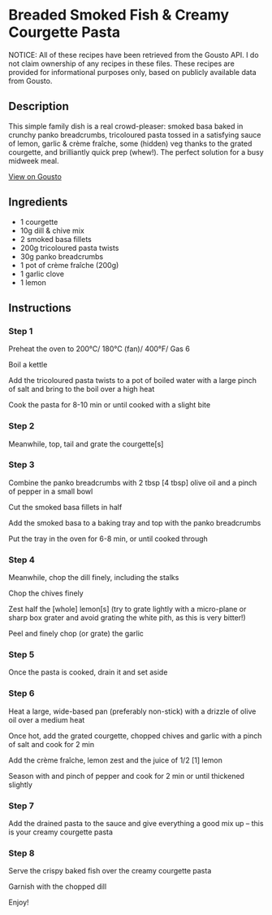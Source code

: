 # Breaded Smoked Fish & Creamy Courgette Pasta

NOTICE: All of these recipes have been retrieved from the Gousto API. I do not claim ownership of any recipes in these files. These recipes are provided for informational purposes only, based on publicly available data from Gousto.

## Description

This simple family dish is a real crowd-pleaser: smoked basa baked in crunchy panko breadcrumbs, tricoloured pasta tossed in a satisfying sauce of lemon, garlic & crème fraîche, some (hidden) veg thanks to the grated courgette, and brilliantly quick prep (whew!). The perfect solution for a busy midweek meal.

[View on Gousto](https://www.gousto.co.uk/recipes/cookbook/breaded-smoked-fish-creamy-courgette-pasta)

## Ingredients

- 1 courgette
- 10g dill & chive mix
- 2 smoked basa fillets
- 200g tricoloured pasta twists
- 30g panko breadcrumbs
- 1 pot of crème fraîche (200g)
- 1 garlic clove
- 1 lemon

## Instructions


### Step 1

Preheat the oven to 200&deg;C/ 180&deg;C (fan)/ 400&deg;F/ Gas 6


Boil a kettle


Add the tricoloured pasta twists to a pot of boiled water with a large pinch of salt and bring to the boil over a high heat


Cook the pasta for 8-10 min or until cooked with a slight bite


### Step 2

Meanwhile, top, tail and grate the courgette<span class="text-danger">[s]</span>


### Step 3

Combine&nbsp;the panko&nbsp;breadcrumbs&nbsp;with 2 tbsp&nbsp;<span class="text-danger">[4 tbsp]</span>&nbsp;olive oil&nbsp;and a pinch of&nbsp;pepper&nbsp;in a small bowl


Cut the smoked basa fillets in half&nbsp;


Add the smoked basa to a baking tray and top with the&nbsp;panko breadcrumbs 


Put the tray in the oven for <span class="text-highlight">6-8 min</span>, or until cooked through


### Step 4

Meanwhile, chop the dill finely, including the stalks


Chop the chives finely


Zest half the<span class="text-danger"> [whole]</span> lemon<span class="text-danger">[s]</span> (try to grate lightly with a micro-plane or sharp box grater and avoid grating the white pith, as this is very bitter!)


Peel and finely chop (or grate) the garlic


### Step 5

Once the pasta is cooked, drain it and set aside


### Step 6

Heat a large, wide-based pan (preferably non-stick) with a drizzle of&nbsp;olive oil over a medium heat


Once hot, add the grated courgette, chopped&nbsp;chives and garlic with a pinch of salt and cook for 2 min


Add the cr&egrave;me fra&icirc;che, lemon zest and the juice of 1/2 <span class="text-danger">[1]</span>&nbsp;lemon


Season with and pinch of&nbsp;pepper and cook for 2 min or until thickened slightly


### Step 7

Add&nbsp;the drained&nbsp;pasta&nbsp;to the sauce and give everything a good mix up &ndash; this is your creamy courgette pasta

### Step 8

Serve the crispy baked fish&nbsp;over the creamy courgette pasta


Garnish with the chopped dill&nbsp;


Enjoy!

